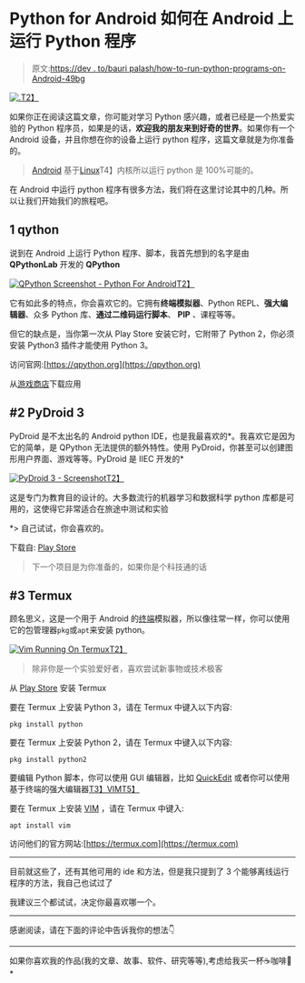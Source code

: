 # Python for Android 如何在 Android 上运行 Python 程序

> 原文:[https://dev . to/bauri palash/how-to-run-python-programs-on-Android-49bg](https://dev.to/bauripalash/how-to-run-python-programs-on-android-49bg)

[![.](../Images/3c5104173906049b067b1e0dc5dd0728.png)T2】](https://res.cloudinary.com/practicaldev/image/fetch/s--UVwbTPuC--/c_limit%2Cf_auto%2Cfl_progressive%2Cq_auto%2Cw_880/https://palash.tk/assets/images/py-in-an.jpg)

如果你正在阅读这篇文章，你可能对学习 Python 感兴趣，或者已经是一个热爱实验的 Python 程序员，如果是的话，**欢迎我的朋友来到好奇的世界**。如果你有一个 Android 设备，并且你想在你的设备上运行 python 程序，这篇文章就是为你准备的。

> [Android](https://en.m.wikipedia.org/wiki/Android_(operating_system)) 基于[Linux](https://www.linux.com/what-is-linux)T4】内核所以运行 python 是 100%可能的。

在 Android 中运行 python 程序有很多方法，我们将在这里讨论其中的几种。所以让我们开始我们的旅程吧。

## 1 qython

说到在 Android 上运行 Python 程序、脚本，我首先想到的名字是由 **QPythonLab** 开发的 **QPython**

[![QPython Screenshot - Python For Android](../Images/75400ef82ed141c2ea1620cb4c49e8fd.png)T2】](https://res.cloudinary.com/practicaldev/image/fetch/s--rVtDCf9W--/c_limit%2Cf_auto%2Cfl_progressive%2Cq_auto%2Cw_880/https://fsgh.palash.tk/imgs/qpy.jpg)

它有如此多的特点，你会喜欢它的。它拥有**终端模拟器**、Python REPL、**强大编辑器**、众多 Python 库、**通过二维码运行脚本**、 **PIP** 、课程等等。

但它的缺点是，当你第一次从 Play Store 安装它时，它附带了 Python 2，你必须安装 Python3 插件才能使用 Python 3。

访问官网:[https://qpython.org](https://qpython.org)

从[游戏商店](https://play.google.com/store/apps/details?id=org.qpython.qpy)下载应用

## [](#2-pydroid-3)#2 PyDroid 3

PyDroid 是不太出名的 Android python IDE，也是我最喜欢的*。我喜欢它是因为它的简单，是 QPython 无法提供的额外特性。使用 PyDroid，你甚至可以创建图形用户界面、游戏等等。PyDroid 是 IIEC 开发的*

[![PyDroid 3 - Screenshot](../Images/e1074d6d0e9538eab07c3e0d65e07337.png)T2】](https://res.cloudinary.com/practicaldev/image/fetch/s--UOFeOr9e--/c_limit%2Cf_auto%2Cfl_progressive%2Cq_auto%2Cw_880/https://fsgh.palash.tk/imgs/pyd.jpg)

这是专门为教育目的设计的。大多数流行的机器学习和数据科学 python 库都是可用的，这使得它非常适合在旅途中测试和实验

 *> 自己试试，你会喜欢的。

下载自: [Play Store](https://play.google.com/store/apps/details?id=ru.iiec.pydroid3)

> 下一个项目是为你准备的，如果你是个科技通的话

## [](#3-termux)#3 Termux

顾名思义，这是一个用于 Android 的[终端](https://en.m.wikipedia.org/wiki/Computer_terminal)模拟器，所以像往常一样，你可以使用它的包管理器`pkg`或`apt`来安装 python。

[![Vim Running On Termux](../Images/5d0509baeb832df23d3b1a644b36c40f.png)T2】](https://res.cloudinary.com/practicaldev/image/fetch/s--bSgEM5b9--/c_limit%2Cf_auto%2Cfl_progressive%2Cq_auto%2Cw_880/https://termux.com/files/vim-main_framed.png)

> 除非你是一个实验爱好者，喜欢尝试新事物或技术极客

从 [Play Store](https://play.google.com/store/apps/details?id=com.termux) 安装 Termux

要在 Termux 上安装 Python 3，请在 Termux 中键入以下内容:

`pkg install python`

要在 Termux 上安装 Python 2，请在 Termux 中键入以下内容:

`pkg install python2`

要编辑 Python 脚本，你可以使用 GUI 编辑器，比如 [QuickEdit](https://play.google.com/store/apps/details?id=com.rhmsoft.edit) 或者你可以使用基于终端的强大编辑器[T3】VIMT5】](https://en.m.wikipedia.org/wiki/Vim_(text_editor))

要在 Termux 上安装 [VIM](https://en.m.wikipedia.org/wiki/Vim_(text_editor)) ，请在 Termux 中键入:

`apt install vim`

访问他们的官方网站:[https://termux.com](https://termux.com)

* * *

目前就这些了，还有其他可用的 ide 和方法，但是我只提到了 3 个能够离线运行程序的方法，我自己也试过了

我建议三个都试试，决定你最喜欢哪一个。

* * *

感谢阅读，请在下面的评论中告诉我你的想法👇

* * *

如果你喜欢我的作品(我的文章、故事、软件、研究等等),考虑给我买一杯☕咖啡🤗*